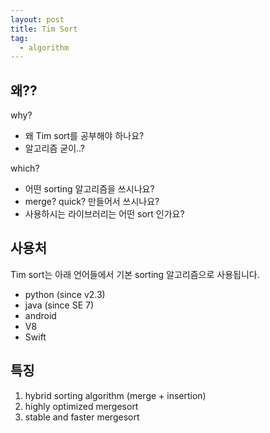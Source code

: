 ```yaml
---
layout: post
title: Tim Sort
tag:
  - algorithm
---
```


## 왜??

why?
- 왜 Tim sort를 공부해야 하나요?
- 알고리즘 굳이..?

which?
- 어떤 sorting 알고리즘을 쓰시나요?
- merge? quick? 만들어서 쓰시나요?
- 사용하시는 라이브러리는 어떤 sort 인가요?


## 사용처

Tim sort는 아래 언어들에서 기본 sorting 알고리즘으로 사용됩니다.

- python (since v2.3)
- java (since SE 7)
- android
- V8
- Swift

## 특징

1. hybrid sorting algorithm (merge + insertion)
2. highly optimized mergesort
3. stable and faster mergesort